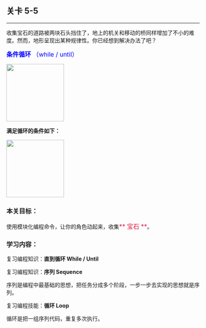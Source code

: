 ## 关卡 5-5

------
收集宝石的道路被两块石头挡住了，地上的机关和移动的桥同样增加了不小的难度。然而，地形呈现出某种规律性。你已经想到解决办法了吧？

<font color=#0000FF size=3>**条件循环** （while / until）</font>

<img src="./scene/image/while_until_list.png" width = "150" alt="" align=center />

**满足循环的条件如下：**

<img src="./scene/image/while_until_condition_list.png" width = "150" alt="" align=center /> 

### 本关目标：
使用模块化编程命令，让你的角色动起来，收集<font color=#DC143C size=3>** 宝石 **</font>。

### 学习内容：
复习编程知识：**直到循环 While / Until**

复习编程知识：**序列 Sequence**

序列是编程中最基础的思想，把任务分成多个阶段，一步一步去实现的思想就是序列。

复习编程技能：**循环 Loop**

循环是把一组序列代码，重复多次执行。

